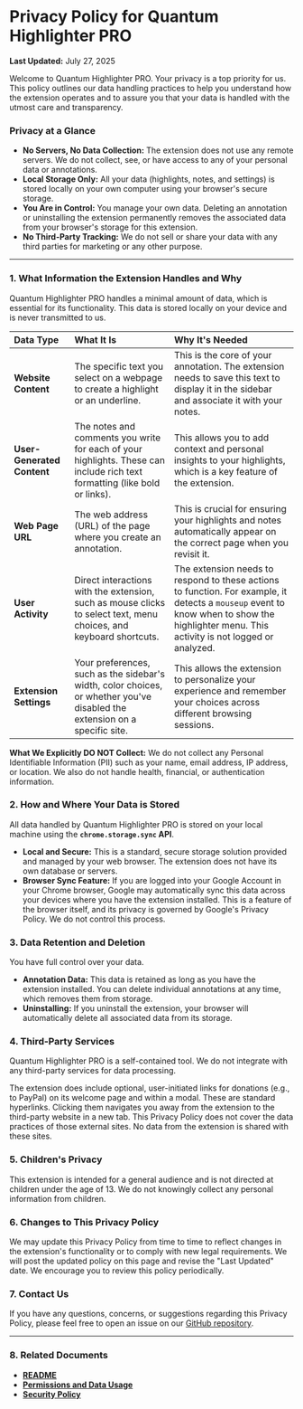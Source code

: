 # Privacy Policy for Quantum Highlighter PRO

**Last Updated:** July 27, 2025

Welcome to Quantum Highlighter PRO. Your privacy is a top priority for us. This policy outlines our data handling practices to help you understand how the extension operates and to assure you that your data is handled with the utmost care and transparency.

### Privacy at a Glance

*   **No Servers, No Data Collection:** The extension does not use any remote servers. We do not collect, see, or have access to any of your personal data or annotations.
*   **Local Storage Only:** All your data (highlights, notes, and settings) is stored locally on your own computer using your browser's secure storage.
*   **You Are in Control:** You manage your own data. Deleting an annotation or uninstalling the extension permanently removes the associated data from your browser's storage for this extension.
*   **No Third-Party Tracking:** We do not sell or share your data with any third parties for marketing or any other purpose.

---

### 1. What Information the Extension Handles and Why

Quantum Highlighter PRO handles a minimal amount of data, which is essential for its functionality. This data is stored locally on your device and is never transmitted to us.

| Data Type | What It Is | Why It's Needed |
| :--- | :--- | :--- |
| **Website Content** | The specific text you select on a webpage to create a highlight or an underline. | This is the core of your annotation. The extension needs to save this text to display it in the sidebar and associate it with your notes. |
| **User-Generated Content** | The notes and comments you write for each of your highlights. These can include rich text formatting (like bold or links). | This allows you to add context and personal insights to your highlights, which is a key feature of the extension. |
| **Web Page URL** | The web address (URL) of the page where you create an annotation. | This is crucial for ensuring your highlights and notes automatically appear on the correct page when you revisit it. |
| **User Activity** | Direct interactions with the extension, such as mouse clicks to select text, menu choices, and keyboard shortcuts. | The extension needs to respond to these actions to function. For example, it detects a `mouseup` event to know when to show the highlighter menu. This activity is not logged or analyzed. |
| **Extension Settings** | Your preferences, such as the sidebar's width, color choices, or whether you've disabled the extension on a specific site. | This allows the extension to personalize your experience and remember your choices across different browsing sessions. |

**What We Explicitly DO NOT Collect:** We do not collect any Personal Identifiable Information (PII) such as your name, email address, IP address, or location. We also do not handle health, financial, or authentication information.

### 2. How and Where Your Data is Stored

All data handled by Quantum Highlighter PRO is stored on your local machine using the **`chrome.storage.sync` API**.

*   **Local and Secure:** This is a standard, secure storage solution provided and managed by your web browser. The extension does not have its own database or servers.
*   **Browser Sync Feature:** If you are logged into your Google Account in your Chrome browser, Google may automatically sync this data across your devices where you have the extension installed. This is a feature of the browser itself, and its privacy is governed by Google's Privacy Policy. We do not control this process.

### 3. Data Retention and Deletion

You have full control over your data.
*   **Annotation Data:** This data is retained as long as you have the extension installed. You can delete individual annotations at any time, which removes them from storage.
*   **Uninstalling:** If you uninstall the extension, your browser will automatically delete all associated data from its storage.

### 4. Third-Party Services

Quantum Highlighter PRO is a self-contained tool. We do not integrate with any third-party services for data processing.

The extension does include optional, user-initiated links for donations (e.g., to PayPal) on its welcome page and within a modal. These are standard hyperlinks. Clicking them navigates you away from the extension to the third-party website in a new tab. This Privacy Policy does not cover the data practices of those external sites. No data from the extension is shared with these sites.

### 5. Children's Privacy

This extension is intended for a general audience and is not directed at children under the age of 13. We do not knowingly collect any personal information from children.

### 6. Changes to This Privacy Policy

We may update this Privacy Policy from time to time to reflect changes in the extension's functionality or to comply with new legal requirements. We will post the updated policy on this page and revise the "Last Updated" date. We encourage you to review this policy periodically.

### 7. Contact Us

If you have any questions, concerns, or suggestions regarding this Privacy Policy, please feel free to open an issue on our [GitHub repository](https://github.com/Jorge-Antonio-Gomez/quantum-highlighter-pro-chrome-extension).

---
### 8. Related Documents

- **[README](README.md)**
- **[Permissions and Data Usage](PERSMISSIONS_AND_DATA_USAGE.md)**
- **[Security Policy](SECURITY.md)**
